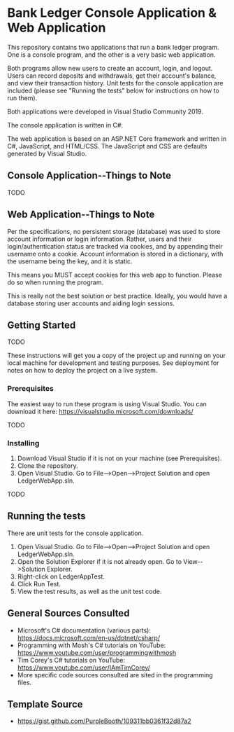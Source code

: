 # Bank Ledger Console Application & Web Application

This repository contains two applications that run a bank ledger program. One is a console program, and the other is a very basic web application. 

Both programs allow new users to create an account, login, and logout. Users can record deposits and withdrawals, get their account's balance, and view their transaction history. Unit tests for the console application are included (please see "Running the tests" below for instructions on how to run them).

Both applications were developed in Visual Studio Community 2019.

The console application is written in C#. 

The web application is based on an ASP.NET Core framework and written in C#, JavaScript, and HTML/CSS. The JavaScript and CSS are defaults generated by Visual Studio.


## Console Application--Things to Note

TODO

## Web Application--Things to Note

Per the specifications, no persistent storage (database) was used to store account information or login information. Rather, users and their login/authentication status are tracked via cookies, and by appending their username onto a cookie. Account information is stored in a dictionary, with the username being the key, and it is static.  

This means you MUST accept cookies for this web app to function. Please do so when running the program.

This is really not the best solution or best practice. Ideally, you would have a database storing user accounts and aiding login sessions. 


## Getting Started

TODO

These instructions will get you a copy of the project up and running on your local machine for development and testing purposes. See deployment for notes on how to deploy the project on a live system.


### Prerequisites

The easiest way to run these program is using Visual Studio. You can download it here: https://visualstudio.microsoft.com/downloads/

TODO

### Installing

1. Download Visual Studio if it is not on your machine (see Prerequisites).
2. Clone the repository.
3. Open Visual Studio. Go to File-->Open-->Project Solution and open LedgerWebApp.sln. 

TODO


## Running the tests

There are unit tests for the console application. 

1. Open Visual Studio. Go to File-->Open-->Project Solution and open LedgerWebApp.sln. 
2. Open the Solution Explorer if it is not already open. Go to View-->Solution Explorer.
3. Right-click on LedgerAppTest.
4. Click Run Test.
5. View the test results, as well as the unit test code.


## General Sources Consulted

* Microsoft's C# documentation (various parts): https://docs.microsoft.com/en-us/dotnet/csharp/
* Programming with Mosh's C# tutorials on YouTube: https://www.youtube.com/user/programmingwithmosh
* Tim Corey's C# tutorials on YouTube: https://www.youtube.com/user/IAmTimCorey/
* More specific code sources consulted are sited in the programming files.


## Template Source

* https://gist.github.com/PurpleBooth/109311bb0361f32d87a2
